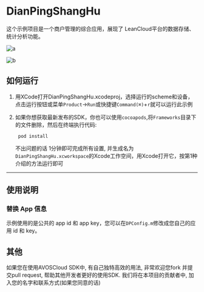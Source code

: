 # DianPingShangHu

这个示例项目是一个商户管理的综合应用，展现了 LeanCloud平台的数据存储、统计分析功能。

![a](https://cloud.githubusercontent.com/assets/5022872/5717832/a9098596-9b41-11e4-997d-aa1c49a94c16.png)

![b](https://cloud.githubusercontent.com/assets/5022872/5717833/a9337ba8-9b41-11e4-9446-9e2dd88a65be.png)

## 如何运行

1. 用XCode打开DianPingShangHu.xcodeproj，选择运行的scheme和设备，点击运行按钮或菜单`Product`->`Run`或快捷键`Command(⌘)`+`r`就可以运行此示例

2. 如果你想获取最新发布的SDK，你也可以使用`cocoapods`,将`Frameworks`目录下的文件删除，然后在终端执行代码:

	    pod install

    不出问题的话 1分钟即可完成所有设置, 并生成名为`DianPingShangHu.xcworkspace`的Xcode工作空间，用Xcode打开它，按第1种介绍的方法运行即可

----

## 使用说明

### 替换 App 信息

示例使用的是公共的 app id 和 app key，您可以在`DPConfig.m`修改成您自己的应用 id 和 key。


## 其他

如果您在使用AVOSCloud SDK中, 有自己独特高效的用法, 非常欢迎您fork 并提交pull request, 帮助其他开发者更好的使用SDK. 我们将在本项目的贡献者中, 加入您的名字和联系方式(如果您同意的话)


